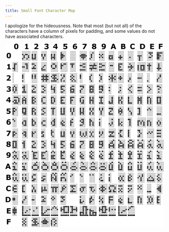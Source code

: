 ```yaml
---
title: Small Font Character Map
---
```


I apologize for the hideousness. Note that most (but not all) of the
characters have a column of pixels for padding, and some values do
not have associated characters.

![](../img/smfont.png)
